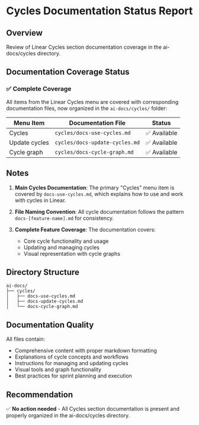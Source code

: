 # Cycles Documentation Status Report

## Overview
Review of Linear Cycles section documentation coverage in the ai-docs/cycles directory.

## Documentation Coverage Status

### ✅ Complete Coverage

All items from the Linear Cycles menu are covered with corresponding documentation files, now organized in the `ai-docs/cycles/` folder:

| Menu Item | Documentation File | Status |
|-----------|-------------------|---------|
| Cycles | `cycles/docs-use-cycles.md` | ✅ Available |
| Update cycles | `cycles/docs-update-cycles.md` | ✅ Available |
| Cycle graph | `cycles/docs-cycle-graph.md` | ✅ Available |

## Notes

1. **Main Cycles Documentation**: The primary "Cycles" menu item is covered by `docs-use-cycles.md`, which explains how to use and work with cycles in Linear.

2. **File Naming Convention**: All cycle documentation follows the pattern `docs-[feature-name].md` for consistency.

3. **Complete Feature Coverage**: The documentation covers:
   - Core cycle functionality and usage
   - Updating and managing cycles
   - Visual representation with cycle graphs

## Directory Structure

```
ai-docs/
├── cycles/
│   ├── docs-use-cycles.md
│   ├── docs-update-cycles.md
│   └── docs-cycle-graph.md
```

## Documentation Quality

All files contain:
- Comprehensive content with proper markdown formatting
- Explanations of cycle concepts and workflows
- Instructions for managing and updating cycles
- Visual tools and graph functionality
- Best practices for sprint planning and execution

## Recommendation

✅ **No action needed** - All Cycles section documentation is present and properly organized in the ai-docs/cycles directory.